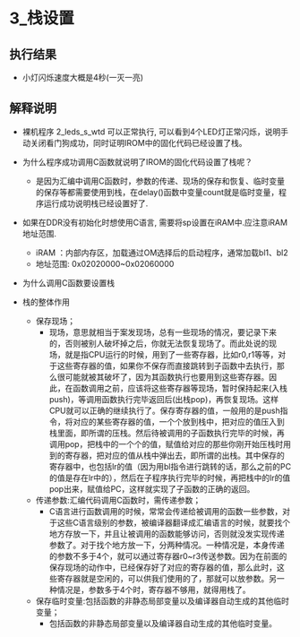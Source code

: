 # 3_栈设置

## 执行结果

* 小灯闪烁速度大概是4秒(一灭一亮)

## 解释说明

* 裸机程序 2_leds_s_wtd 可以正常执行, 可以看到4个LED灯正常闪烁，说明手动关闭看门狗成功，同时证明IROM中的固化代码已经设置了栈。
* 为什么程序成功调用C函数就说明了IROM的固化代码设置了栈呢？
  * 是因为汇编中调用C函数时，参数的传递、现场的保存和恢复、临时变量的保存等都需要使用到栈，在delay()函数中变量count就是临时变量，程序运行成功说明栈已经设置好了.
* 如果在DDR没有初始化时想使用C语言, 需要将sp设置在iRAM中.应注意iRAM地址范围.
  * iRAM ：内部内存区，加载通过OM选择后的启动程序，通常加载bl1、bl2
  * 地址范围: 0x02020000~0x02060000

* 为什么调用C函数要设置栈
* 栈的整体作用
  * 保存现场；
    * 现场，意思就相当于案发现场，总有一些现场的情况，要记录下来的，否则被别人破坏掉之后，你就无法恢复现场了。而此处说的现场，就是指CPU运行的时候，用到了一些寄存器，比如r0,r1等等，对于这些寄存器的值，如果你不保存而直接跳转到子函数中去执行，那么很可能就被其破坏了，因为其函数执行也要用到这些寄存器。因此，在函数调用之前，应该将这些寄存器等现场，暂时保持起来(入栈push)，等调用函数执行完毕返回后(出栈pop)，再恢复现场。这样CPU就可以正确的继续执行了。保存寄存器的值，一般用的是push指令，将对应的某些寄存器的值，一个个放到栈中，把对应的值压入到栈里面，即所谓的压栈。然后待被调用的子函数执行完毕的时候，再调用pop，把栈中的一个个的值，赋值给对应的那些你刚开始压栈时用到的寄存器，把对应的值从栈中弹出去，即所谓的出栈。其中保存的寄存器中，也包括lr的值（因为用bl指令进行跳转的话，那么之前的PC的值是存在lr中的），然后在子程序执行完毕的时候，再把栈中的lr的值pop出来，赋值给PC，这样就实现了子函数的正确的返回。
  * 传递参数:汇编代码调用C函数时，需传递参数；
    * C语言进行函数调用的时候，常常会传递给被调用的函数一些参数，对于这些C语言级别的参数，被编译器翻译成汇编语言的时候，就要找个地方存放一下，并且让被调用的函数能够访问，否则就没发实现传递参数了。对于找个地方放一下，分两种情况。一种情况是，本身传递的参数不多于4个，就可以通过寄存器r0~r3传送参数。因为在前面的保存现场的动作中，已经保存好了对应的寄存器的值，那么此时，这些寄存器就是空闲的，可以供我们使用的了，那就可以放参数。另一种情况是，参数多于4个时，寄存器不够用，就得用栈了。
  * 保存临时变量:包括函数的非静态局部变量以及编译器自动生成的其他临时变量；
    * 包括函数的非静态局部变量以及编译器自动生成的其他临时变量。